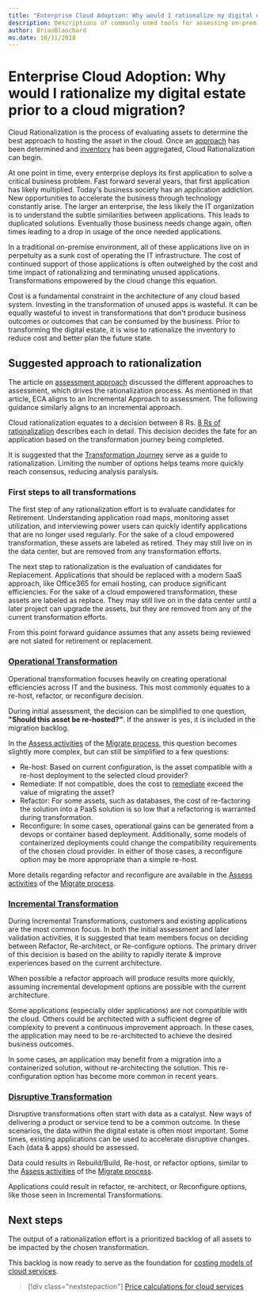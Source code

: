 ```yaml
---
title: "Enterprise Cloud Adoption: Why would I rationalize my digital estate prior to a cloud migration?"
description: Descriptions of commonly used tools for assessing on-prem infrastructure
author: BrianBlanchard
ms.date: 10/11/2018
---
```


# Enterprise Cloud Adoption: Why would I rationalize my digital estate prior to a cloud migration?

Cloud Rationalization is the process of evaluating assets to determine the best approach to hosting the asset in the cloud.
Once an [approach](approach.md) has been determined and [inventory](inventory.md) has been aggregated, Cloud Rationalization can begin.

At one point in time, every enterprise deploys its first application to solve a critical business problem. Fast forward several years, that first application has likely multiplied. Today's business society has an application addiction. New opportunities to accelerate the business through technology constantly arise. The larger an enterprise, the less likely the IT organization is to understand the subtle similarities between applications. This leads to duplicated solutions. Eventually those business needs change again, often times leading to a drop in usage of the once needed applications.

In a traditional on-premise environment, all of these applications live on in perpetuity as a sunk cost of operating the IT infrastructure. The cost of continued support of those applications is often outweighed by the cost and time impact of rationalizing and terminating unused applications. Transformations empowered by the cloud change this equation.

Cost is a fundamental constraint in the architecture of any cloud based system. Investing in the transformation of unused apps is wasteful. It can be equally wasteful to invest in transformations that don't produce business outcomes or outcomes that can be consumed by the business. Prior to transforming the digital estate, it is wise to rationalize the inventory to reduce cost and better plan the future state.

## Suggested approach to rationalization

The article on [assessment approach](approach.md) discussed the different approaches to assessment, which drives the rationalization process. As mentioned in that article, ECA aligns to an Incremental Approach to assessment. The following guidance similarly aligns to an incremental approach.

Cloud rationalization equates to a decision between 8 Rs. [8 Rs of rationalization](8-rs-of-rationalization.md) describes each in detail. This decision decides the fate for an application based on the transformation journey being completed.

It is suggested that the [Transformation Journey](../transformation-journeys/overview.md) serve as a guide to rationalization. Limiting the number of options helps teams more quickly reach consensus, reducing analysis paralysis.

### First steps to all transformations

The first step of any rationalization effort is to evaluate candidates for Retirement. Understanding application road maps, monitoring asset utilization, and interviewing power users can quickly identify applications that are no longer used regularly. For the sake of a cloud empowered transformation, these assets are labeled as retired. They may still live on in the data center, but are removed from any transformation efforts.

The next step to rationalization is the evaluation of candidates for Replacement. Applications that should be replaced with a modern SaaS approach, like Office365 for email hosting, can produce significant efficiencies. For the sake of a cloud empowered transformation, these assets are labeled as replace. They may still live on in the data center until a later project can upgrade the assets, but they are removed from any of the current transformation efforts.

From this point forward guidance assumes that any assets being reviewed are not slated for retirement or replacement.

### [Operational Transformation](../transformation-journeys/operational-transformation/overview.md)

Operational transformation focuses heavily on creating operational efficiencies across IT and the business. This most commonly equates to a re-host, refactor, or reconfigure decision.

During initial assessment, the decision can be simplified to one question, **"Should this asset be re-hosted?"**. If the answer is yes, it is included in the migration backlog.

In the [Assess activities](../migration/execute/assess.md) of the [Migrate process](../migration/overview.md), this question becomes slightly more complex, but can still be simplified to a few questions:

* Re-host: Based on current configuration, is the asset compatible with a re-host deployment to the selected cloud provider?
* Remediate: If not compatible, does the cost to [remediate](../migration/execute/remediate.md) exceed the value of migrating the asset?
* Refactor: For some assets, such as databases, the cost of re-factoring the solution into a PaaS solution is so low that a refactoring is warranted during transformation.
* Reconfigure: In some cases, operational gains can be generated from a devops or container based deployment. Additionally, some models of containerized deployments could change the compatibility requirements of the chosen cloud provider. In either of those cases, a reconfigure option may be more appropriate than a simple re-host.

More details regarding refactor and reconfigure are available in the [Assess activities](../migration/execute/assess.md) of the [Migrate process](../migration/overview.md).

### [Incremental Transformation](../transformation-journeys/incremental-transformation.md)

During Incremental Transformations, customers and existing applications are the most common focus. In both the initial assessment and later validation activities, it is suggested that team members focus on deciding between Refactor, Re-architect, or Re-configure options. The primary driver of this decision is based on the ability to rapidly iterate & improve experiences based on the current architecture.

When possible a refactor approach will produce results more quickly, assuming incremental development options are possible with the current architecture. 

Some applications (especially older applications) are not compatible with the cloud. Others could be architected with a sufficient degree of complexity to prevent a continuous improvement approach. In these cases, the application may need to be re-architected to achieve the desired business outcomes.

In some cases, an application may benefit from a migration into a containerized solution, without re-architecting the solution. This re-configuration option has become more common in recent years.

### [Disruptive Transformation](../transformation-journeys/disruptive-transformation.md)

Disruptive transformations often start with data as a catalyst. New ways of delivering a product or service tend to be a common outcome. In these scenarios, the data within the digital estate is often most important. Some times, existing applications can be used to accelerate disruptive changes. Each (data & apps) should be assessed.

Data could results in Rebuild/Build, Re-host, or refactor options, similar to the [Assess activities](../migration/execute/assess.md) of the [Migrate process](../migration/overview.md).

Applications could result in refactor, re-architect, or Reconfigure options, like those seen in Incremental Transformations.

## Next steps

The output of a rationalization effort is a prioritized backlog of all assets to be impacted by the chosen transformation.

This backlog is now ready to serve as the foundation for [costing models of cloud services](calculate.md).

> [!div class="nextstepaction"]
> [Price calculations for cloud services](calculate.md)